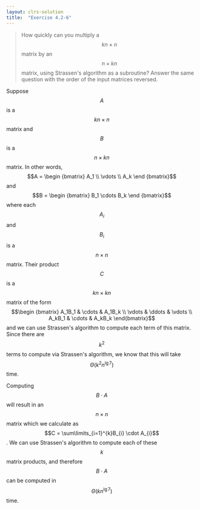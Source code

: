 ```yaml
---
layout: clrs-solution
title:  "Exercise 4.2-6"
---
```

>How quickly can you multiply a $$kn \times n$$ matrix by an $$n \times kn$$ matrix, using Strassen's algorithm as a subroutine? Answer the same question with the order of the input matrices reversed.

Suppose $$A$$ is a $$kn \times n$$ matrix and $$B$$ is a $$n \times kn$$ matrix. In other words, $$A = \begin {bmatrix} 
A_1 \\ 
\vdots \\ 
A_k \end {bmatrix}$$ and $$B = 
\begin {bmatrix} B_1 \cdots B_k \end {bmatrix}$$ where each $$A_i$$ and $$B_i$$ is a $$n \times n$$ matrix. Their product $$C$$ is a $$kn \times kn$$ matrix of the form $$\begin {bmatrix} A_1B_1 & \cdots & A_1B_k \\ \vdots & \ddots & \vdots \\ A_kB_1 & \cdots & A_kB_k \end{bmatrix}$$ and we can use Strassen's algorithm to compute each term of this matrix. Since there are $$k^2$$ terms to compute via Strassen's algorithm, we know that this will take $$\Theta(k^2 n^{\lg7})$$ time. 

Computing $$B \cdot A$$ will result in an $$n \times n$$ matrix which we calculate as $$C = \sum\limits_{i=1}^{k}B_{i} \cdot A_{i}$$. We can use Strassen's algorithm to compute each of these $$k$$ matrix products, and therefore $$B \cdot A$$ can be computed in $$\Theta(k n^{\lg7})$$ time.